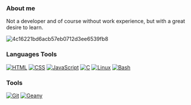 ### About me
Not a developer and of course without work experience, but with a great desire to learn.

![4c16221bd6acb57eb0712d3ee6539fb8](https://user-images.githubusercontent.com/88305133/127818563-1c0a6231-37c4-437f-8866-67ad0c41ca7c.png)




### Languages     									Tools
[![HTML](https://img.shields.io/badge/HTML-FF00FF?style=for-the-badge)](https://html.com/)
[![CSS](https://img.shields.io/badge/CSS-FF00FF?style=for-the-badge)](http://www.css3.com/)
[![JavaScript](https://img.shields.io/badge/JavaScript-FF00FF?style=for-the-badge)](http://www.ecmascript.org/)
[![C](https://img.shields.io/badge/C-FF00FF?style=for-the-badge)](#)
[![Linux](https://img.shields.io/badge/Linux-FF00FF?style=for-the-badge)](https://manjarolinux.org/) 
[![Bash](https://img.shields.io/badge/Bash-FF00FF?style=for-the-badge)](https://www.gnu.org/software/bash/)

### Tools


[![Git](https://img.shields.io/badge/Git-FF00FF?style=for-the-badge)](https://git-scm.com/)
[![Geany](https://img.shields.io/badge/Geany-FF00FF?style=for-the-badge)](https://geany.org/)
